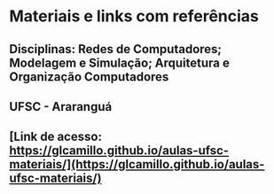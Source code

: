 # Materiais e links com referências
## Disciplinas: Redes de Computadores; Modelagem e Simulação; Arquitetura e Organização Computadores
## UFSC - Araranguá

## [Link de acesso: https://glcamillo.github.io/aulas-ufsc-materiais/](https://glcamillo.github.io/aulas-ufsc-materiais/)
